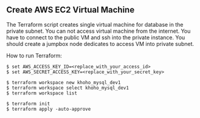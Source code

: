 ## Create AWS EC2 Virtual Machine

The Terraform script creates single virtual machine for database in the private subnet. You can not access virtual machine from the internet. You have to connect to the public VM and ssh into the private instance. You should create a jumpbox node dedicates to access VM into private subnet.


How to run Terraform:

    $ set AWS_ACCESS_KEY_ID=<replace_with_your_access_id>
    $ set AWS_SECRET_ACCESS_KEY=<replace_with_your_secret_key>

    $ terraform workspace new khoho_mysql_dev1
    $ terraform workspace select khoho_mysql_dev1
    $ terraform workspace list

    $ terraform init
    $ terraform apply -auto-approve

